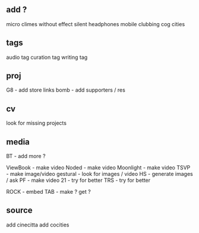 
## add ?

micro climes
without effect
silent headphones
mobile clubbing
cog cities

## tags

audio tag
curation tag
writing tag

## proj

G8 - add store links
bomb - add supporters / res

## cv

look for missing projects

## media

BT - add more ?

ViewBook - make video
Noded - make video
Moonlight - make video
TSVP - make image/video
gestural - look for images / video
HS - generate images / ask
PF - make video
21 - try for better
TRS - try for better

ROCK - embed
TAB - make ? get ?

## source

add cinecitta
add cocities
<!-- add royalty free  -->
